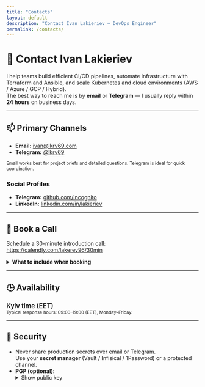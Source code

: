 ```yaml
---
title: "Contacts"
layout: default
description: "Contact Ivan Lakieriev — DevOps Engineer"
permalink: /contacts/
---
```


# 👋 Contact Ivan Lakieriev

I help teams build efficient CI/CD pipelines, automate infrastructure with Terraform and Ansible, and scale Kubernetes and cloud environments (AWS / Azure / GCP / Hybrid).  
The best way to reach me is by **email** or **Telegram** — I usually reply within **24 hours** on business days.

---

## 📫 Primary Channels
- **Email:** [ivan@lkrv69.com](mailto:ivan@lkrv69.com)
- **Telegram:** [@lkrv69](https://t.me/lkrv69)

<small>Email works best for project briefs and detailed questions. Telegram is ideal for quick coordination.</small>

### Social Profiles
- **Telegram:** [github.com/incognito](https://t.me/Ivan_Lakieriev)
- **LinkedIn:** [linkedin.com/in/lakieriev](https://linkedin.com/in/lakieriev)

---

## 📅 Book a Call
Schedule a 30-minute introduction call: <https://calendly.com/lakerev96/30min>

<details>
  <summary><strong>What to include when booking</strong></summary>
  <ul>
    <li>Goals and current pain points (2–3 short bullets)</li>
    <li>Tech stack & environment (cloud/on-prem, CI/CD, IaC)</li>
    <li>Timeline and budget model (fixed / hourly)</li>
  </ul>
</details>

---

## 🕒 Availability
<div id="local-time" data-timezone="Europe/Kyiv" style="font-size:1.05rem;font-weight:600;">Kyiv time (EET)</div>
<small>Typical response hours: 09:00–19:00 (EET), Monday–Friday.</small>

<script>
(function () {
  try {
    const el = document.getElementById('local-time');
    const tz = el?.dataset?.timezone || Intl.DateTimeFormat().resolvedOptions().timeZone;
    const now = new Date();
    const fmt = new Intl.DateTimeFormat([], { hour: '2-digit', minute: '2-digit', timeZone: tz });
    if (el) el.textContent = `${tz} — ${fmt.format(now)}`;
  } catch (e) {}
})();
</script>

---

## 🔐 Security
- Never share production secrets over email or Telegram.  
  Use your **secret manager** (Vault / Infisical / 1Password) or a protected channel.
- **PGP (optional):**
  <details>
    <summary>Show public key</summary>
